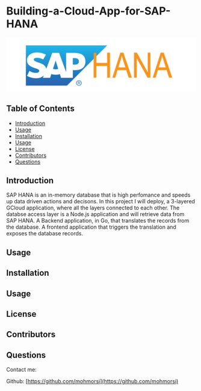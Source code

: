 # Building-a-Cloud-App-for-SAP-HANA

![project image](./img/SAPHANA.png)

## Table of Contents
* [Introduction](#introduction)
* [Usage](#usage)
* [Installation](#installation)
* [Usage](#usage)
* [License](#license)
* [Contributors](#contributors)
* [Questions](#questions)

## Introduction
SAP HANA is an in-memory database that is high perfomance and speeds up data driven actions and decisons. In this project I will deploy, a 3-layered GCloud application, where all the layers connected to each other. The databse access layer is a Node.js application and will retrieve data from SAP HANA. A Backend application, in Go, that translates the records from the database. A frontend application that triggers the translation and exposes the database records. 


## Usage
 

## Installation

## Usage

## License

## Contributors

## Questions
Contact me:

Github: [https://github.com/mohmorsi](https://github.com/mohmorsi)




